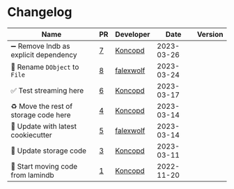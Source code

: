 # Changelog

<!-- prettier-ignore -->
Name | PR | Developer | Date | Version
--- | --- | --- | --- | ---
➖ Remove lndb as explicit dependency | [7](https://github.com/laminlabs/lndb-storage/pull/7) | [Koncopd](https://github.com/Koncopd) | 2023-03-26 |
🚚 Rename `DObject` to `File` | [8](https://github.com/laminlabs/lndb-storage/pull/8) | [falexwolf](https://github.com/falexwolf) | 2023-03-24 |
✅ Test streaming here | [6](https://github.com/laminlabs/lndb-storage/pull/6) | [Koncopd](https://github.com/Koncopd) | 2023-03-17 |
♻️ Move the rest of storage code here | [4](https://github.com/laminlabs/lndb-storage/pull/4) | [Koncopd](https://github.com/Koncopd) | 2023-03-14 |
:construction_worker: Update with latest cookiecutter | [5](https://github.com/laminlabs/lndb-storage/pull/5) | [falexwolf](https://github.com/falexwolf) | 2023-03-14 |
🔨 Update storage code | [3](https://github.com/laminlabs/lndb-storage/pull/3) | [Koncopd](https://github.com/Koncopd) | 2023-03-11 |
 🎉 Start moving code from lamindb | [1](https://github.com/laminlabs/lndb-storage/pull/1) | [Koncopd](https://github.com/Koncopd) | 2022-11-20 |
